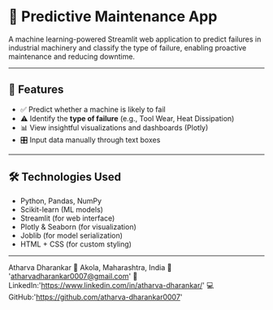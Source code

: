 # 🔧 Predictive Maintenance App

A machine learning-powered Streamlit web application to predict failures in industrial machinery and classify the type of failure, enabling proactive maintenance and reducing downtime.

---

## 🚀 Features

- ✅ Predict whether a machine is likely to fail
- ⚠️ Identify the **type of failure** (e.g., Tool Wear, Heat Dissipation)
- 📊 View insightful visualizations and dashboards (Plotly)
- 🎛️ Input data manually through text boxes 


---

## 🛠️ Technologies Used

- Python, Pandas, NumPy
- Scikit-learn (ML models)
- Streamlit (for web interface)
- Plotly & Seaborn (for visualization)
- Joblib (for model serialization)
- HTML + CSS (for custom styling)

---

Atharva Dharankar
📍 Akola, Maharashtra, India
📧 'atharvadharankar0007@gmail.com'
🔗 LinkedIn:'https://www.linkedin.com/in/atharva-dharankar/'
💻 GitHub:'https://github.com/atharva-dharankar0007'

